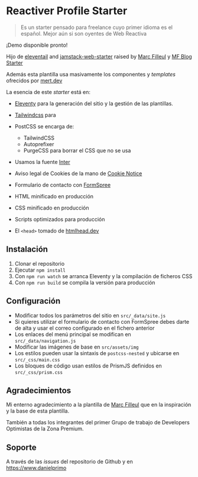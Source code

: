 # Reactiver Profile Starter

> Es un starter pensado para freelance cuyo primer idioma es el español. Mejor aún si son oyentes de Web Reactiva

¡Demo disponible pronto!

Hijo de [eleventail](https://github.com/philhawksworth/eleventail) and [jamstack-web-starter](https://github.com/scottishstoater/jamstack-web-starter) raised by [Marc Filleul](https://www.artisanweb.dev/) y [MF Blog Starter](https://github.com/marcfilleul/mf-blogstarter)

Además esta plantilla usa masivamente los componentes y *templates* ofrecidos por [mert.dev](https://mert.dev/tailwind-blocks/)

La esencia de este *starter* está en:

- [Eleventy](https://11ty.dev) para la generación del sitio y la gestión de las plantillas.
- [Tailwindcss](https://tailwindcss.com) para 

- PostCSS se encarga de:

  - TailwindCSS
  - Autoprefixer
  - PurgeCSS para borrar el CSS que no se usa

- Usamos la fuente [Inter](https://rsms.me/inter/)
- Aviso legal de Cookies de la mano de [Cookie Notice](https://github.com/AOEpeople/cookie-notice#readme)
- Formulario de contacto con [FormSpree](https://formspree.com)
- HTML minificado en producción
- CSS minificado en producción
- Scripts optimizados para producción
- El `<head>` tomado de [htmlhead.dev](https://htmlhead.dev)

## Instalación

1. Clonar el repositorio
2. Ejecutar `npm install`
3. Con `npm run watch` se arranca Eleventy y la compilación de ficheros CSS
4. Con `npm run build` se compila la versión para producción

## Configuración

- Modificar todos los parámetros del sitio en `src/_data/site.js`
- Si quieres utilizar el formulario de contacto con FormSpree debes darte de alta y usar el correo configurado en el fichero anterior
- Los enlaces del menú principal se modifican en `src/_data/navigation.js`
- Modificar las imágenes de base en `src/assets/img`
- Los estilos pueden usar la sintaxis de `postcss-nested` y ubicarse en `src/_css/main.css`
- Los bloques de código usan estilos de PrismJS definidos en `src/_css/prism.css`

## Agradecimientos

Mi enterno agradecimiento a la plantilla de [Marc Filleul](https://www.artisanweb.dev/) que en la inspiración y la base de esta plantilla.

También a todas los integrantes del primer Grupo de trabajo de Developers Optimistas de la Zona Premium.

## Soporte

A través de las *issues* del repositorio de Github y en https://www.danielprimo
